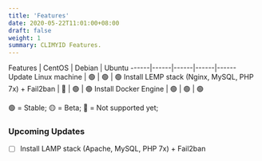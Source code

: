```yaml
---
title: 'Features'
date: 2020-05-22T11:01:00+08:00
draft: false
weight: 1
summary: CLIMYID Features.
---
```


Features | CentOS | Debian | Ubuntu
------|------|------|------|------
Update Linux machine | 🟢 | 🟢 | 🟢
Install LEMP stack (Nginx, MySQL, PHP 7x) + Fail2ban | 🔴 | 🟢 | 🟢
Install Docker Engine | 🟢 | 🟢 | 🟢

🟢 = Stable;
🟡 = Beta;
🔴 = Not supported yet;

### Upcoming Updates
* [ ] Install LAMP stack (Apache, MySQL, PHP 7x) + Fail2ban
